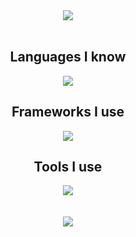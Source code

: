 <div align="center">
  <img src="https://count.getloli.com/@Vexalyn?darkmode=0" />
  <br><br>

  <h2>Languages I know</h2>

  <img src="https://skillicons.dev/icons?i=python,ts,js" />

  <h2>Frameworks I use</h2>

  <img src="https://skillicons.dev/icons?i=discordjs,html,css,tailwindcss,react,nodejs,prisma,electron,selenium" />

  <h2>Tools I use</h2>

  <img src="https://skillicons.dev/icons?i=vscode,visualstudio,git,linux,ubuntu,postgresql,redis,figma" />
</div>

<div align="center">
  <br><br>
  <img src="https://github-readme-stats.vercel.app/api?username=Vexalyn&show_icons=true&theme=radical&line_height=21" />
</div>
